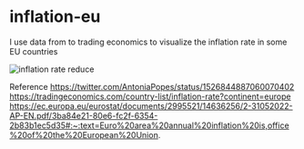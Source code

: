 # inflation-eu
I use data from to trading economics to visualize the inflation rate in some EU countries 

![inflation rate reduce](https://user-images.githubusercontent.com/83815398/177717678-ecc99560-0765-443b-90e5-107a8a18deb2.jpg)

Reference 
https://twitter.com/AntoniaPopes/status/1526844887060070402
https://tradingeconomics.com/country-list/inflation-rate?continent=europe
https://ec.europa.eu/eurostat/documents/2995521/14636256/2-31052022-AP-EN.pdf/3ba84e21-80e6-fc2f-6354-2b83b1ec5d35#:~:text=Euro%20area%20annual%20inflation%20is,office%20of%20the%20European%20Union.
